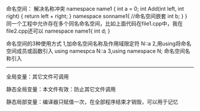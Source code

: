 命名空间： 解决名称冲突
namespace name1
{
	int a = 0;
	int Add(int left, int right)
	{
		return left + right;
	}
    namespace sonname1{        //命名空间嵌套
        int b;
    }
}
同一个工程中允许存在多个同名命名空间，比如上面代码在file1.cpp中，我在file2.cpp还可以
namespace name1{
    int d;
}

命名空间的3种使用方式 1,加命名空间名称及作用域限定符   N::a
2,用using将命名空间成员或函数引入 using namespca N::a       3,using namespace N; 命名空间名称引入
***
全局变量：其它文件可调用

静态全局变量：本文件有效：防止其它文件调用

静态局部变量：编译器只赋值一次，在全部程序结束才销毁，可以用于记忆




